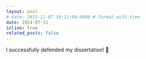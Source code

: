 ```yaml
---
layout: post
# date: 2015-11-07 16:11:00-0400 # format with time
date: 2024-07-31
inline: true
related_posts: false
---
```


I successfully defended my dissertation! :tada:
